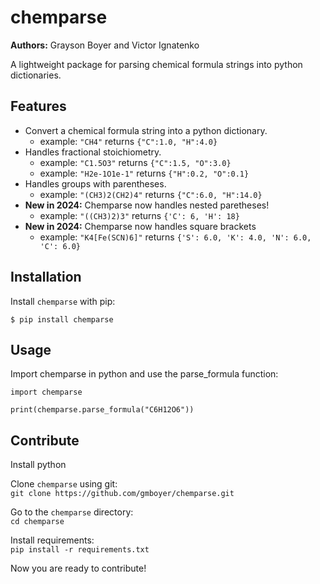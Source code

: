 # chemparse

**Authors:** Grayson Boyer and Victor Ignatenko

A lightweight package for parsing chemical formula strings into python dictionaries. 

## Features

* Convert a chemical formula string into a python dictionary.
    - example: `"CH4"` returns `{"C":1.0, "H":4.0}`
* Handles fractional stoichiometry.
    - example: `"C1.5O3"` returns `{"C":1.5, "O":3.0}`
    - example: `"H2e-1O1e-1"` returns `{"H":0.2, "O":0.1}`
* Handles groups with parentheses.
    - example: `"(CH3)2(CH2)4"` returns `{"C":6.0, "H":14.0}`
* **New in 2024:** Chemparse now handles nested paretheses!
    - example: `"((CH3)2)3"` returns `{'C': 6, 'H': 18}`
* **New in 2024:** Chemparse now handles square brackets
    - example: `"K4[Fe(SCN)6]"` returns `{'S': 6.0, 'K': 4.0, 'N': 6.0, 'C': 6.0}`

## Installation

Install `chemparse` with pip:

```
$ pip install chemparse
```

## Usage

Import chemparse in python and use the parse_formula function:

```
import chemparse

print(chemparse.parse_formula("C6H12O6"))
```

## Contribute

Install python

Clone `chemparse` using git: \
`git clone https://github.com/gmboyer/chemparse.git`

Go to the `chemparse` directory: \
`cd chemparse`

Install requirements: \
`pip install -r requirements.txt`

Now you are ready to contribute!